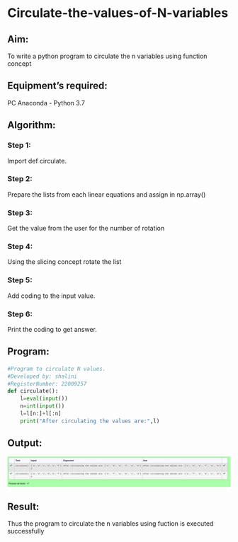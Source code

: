 # Circulate-the-values-of-N-variables
## Aim:
To write a python program to circulate the n variables using function concept
## Equipment’s required:
PC
Anaconda - Python 3.7
## Algorithm: 
### Step 1: 
Import def circulate. 
### Step 2: 
Prepare the lists from each linear equations and assign in np.array()
### Step 3: 
Get the value from the user for the number of rotation
### Step 4: 
Using the slicing concept rotate the list
### Step 5:
Add coding to the input value. 
### Step 6: 
Print the coding to get answer.
## Program:
```py
#Program to circulate N values.
#Developed by: shalini
#RegisterNumber: 22009257
def circulate():
    l=eval(input())
    n=int(input())
    l=l[n:]+l[:n]
    print("After circulating the values are:",l)


```

## Output:
![output](/10.png)

## Result:
Thus the program to circulate the n variables using fuction is executed successfully
